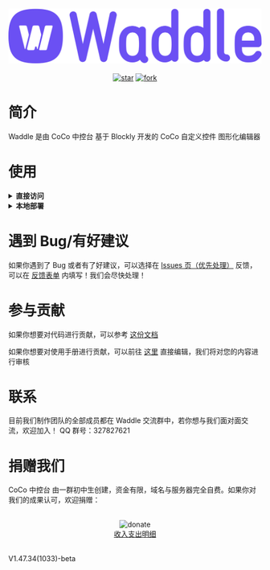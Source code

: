 <p align="center">
    <br>
    <img alt="Waddle-Logo-Purple" src="static/img/logo/logo-purple-full.png"/>
    <br>
    <br>
    <a href='https://gitee.com/coco-central/waddle/stargazers'><img src='https://gitee.com/coco-central/waddle/badge/star.svg?theme=white' alt='star'></img></a>
    <a href='https://gitee.com/coco-central/waddle/members'><img src='https://gitee.com/coco-central/waddle/badge/fork.svg?theme=white' alt='fork'></img></a>
    <br>
</p>

# 简介

Waddle 是由 CoCo 中控台 基于 Blockly 开发的 CoCo 自定义控件 图形化编辑器

# 使用

<details>
  <summary>
    <strong>直接访问</strong>
  </summary><br>如果你想要直接访问稳定版：
  <ul>
    <li>
      请前往<a href="https://waddle.coco-central.cn">Waddle 官网</a>查看</li>
  </ul>
  </summary><br>如果你想要查看最新的开发版：
  <ul>
    <li>
      请前往<a href="https://waddle-beta.coco-central.cn">Waddle 测试站</a>查看</li>
  </ul>
</details>

<details>
  <summary>
    <strong>本地部署</strong>
  </summary><br>如果你有本地部署访问的需求，请按照以下步骤进行
  <ol>
    <li>clone仓库（
      <a href="https://gitee.com/coco-central/waddle">https://gitee.com/coco-central/waddle</a>）</li>
    <li>打开项目文件夹</li>
    <li>在命令行运行命令 `python -m http.server 8000` 或双击运行 runserver(win).cmd</li>
    <li>确认8000端口没有占用（占用了请回到第三步自定义端口）</li>
    <li>浏览器打开
      <a href="http://localhost:8000">http://localhost:8000</a>即可</li>
  </ol>
</details>

# 遇到 Bug/有好建议

如果你遇到了 Bug 或者有了好建议，可以选择在 [Issues 页（优先处理）](https://gitee.com/coco-central/waddle/issues) 反馈，可以在 [反馈表单](https://www.yuque.com/forms/share/21daa75d-9aac-4887-8eb9-77dd20e658ec) 内填写！我们会尽快处理！

# 参与贡献

如果你想要对代码进行贡献，可以参考 [这份文档](https://docs.coco-central.cn/waddle/#/dev/)

如果你想要对使用手册进行贡献，可以前往 [这里](https://gitee.com/coco-central/docs) 直接编辑，我们将对您的内容进行审核

# 联系

目前我们制作团队的全部成员都在 Waddle 交流群中，若你想与我们面对面交流，欢迎加入！
QQ 群号：327827621

# 捐赠我们

CoCo 中控台 由一群初中生创建，资金有限，域名与服务器完全自费。如果你对我们的成果认可，欢迎捐赠：

<p align="center">
  <br>
  <img alt="donate" src="https://gitee.com/coco-central/coco-waddle/raw/master/static/img/donate.png" height="250" width="250" />
  <br>
  <a href="https://docs.coco-central.cn/waddle/#/%E6%89%93%E8%B5%8F%E6%94%B6%E5%85%A5%E6%94%AF%E5%87%BA%E6%98%8E%E7%BB%86">收入支出明细</a>
  <br>
</p>
<br>

<div class="waddle-version-bot"> V1.47.34(1033)-beta </div>
